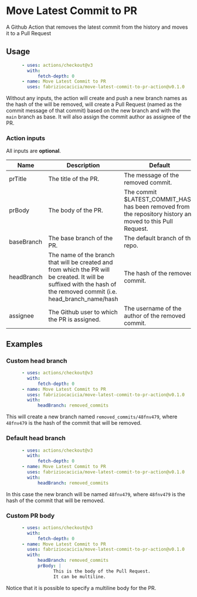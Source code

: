 # Move Latest Commit to PR
A Github Action that removes the latest commit from the history and moves it to a Pull Request

## Usage

```yml
      - uses: actions/checkout@v3
        with:
            fetch-depth: 0
      - name: Move Latest Commit to PR
        uses: fabriziocacicia/move-latest-commit-to-pr-action@v0.1.0
```

Without any inputs, the action will create and push a new branch names as the hash of the will be removed, will create a Pull Request (named as the commit message of that commit) based on the new branch and with the `main` branch as base. It will also assign the commit author as assignee of the PR.

### Action inputs

All inputs are **optional**.

| Name | Description | Default |
| --- | --- | --- |
| prTitle | The title of the PR. | The message of the removed commit. |
| prBody | The body of the PR. | The commit $LATEST_COMMIT_HASH has been removed from the repository history and moved to this Pull Request. |
| baseBranch | The base branch of the PR. | The default branch of the repo. |
| headBranch | The name of the branch that will be created and from which the PR will be created. It will be suffixed with the hash of the removed commit (i.e. head_branch_name/hash | The hash of the removed commit. |
| assignee | The Github user to which the PR is assigned. | The username of the author of the removed commit. |


## Examples

### Custom head branch
```yml
      - uses: actions/checkout@v3
        with:
            fetch-depth: 0
      - name: Move Latest Commit to PR
        uses: fabriziocacicia/move-latest-commit-to-pr-action@v0.1.0
        with:
            headBranch: removed_commits
```
This will create a new branch named `removed_commits/48fnv479`, where `48fnv479` is the hash of the commit that will be removed.

### Default head branch
```yml
      - uses: actions/checkout@v3
        with:
            fetch-depth: 0
      - name: Move Latest Commit to PR
        uses: fabriziocacicia/move-latest-commit-to-pr-action@v0.1.0
        with:
            headBranch: removed_commits
```
In this case the new branch will be named `48fnv479`, where `48fnv479` is the hash of the commit that will be removed.

### Custom PR body
```yml
      - uses: actions/checkout@v3
        with:
            fetch-depth: 0
      - name: Move Latest Commit to PR
        uses: fabriziocacicia/move-latest-commit-to-pr-action@v0.1.0
        with:
            headBranch: removed_commits
            prBody: |
                  This is the body of the Pull Request.
                  It can be multiline.
```
Notice that it is possible to specify a multiline body for the PR.
